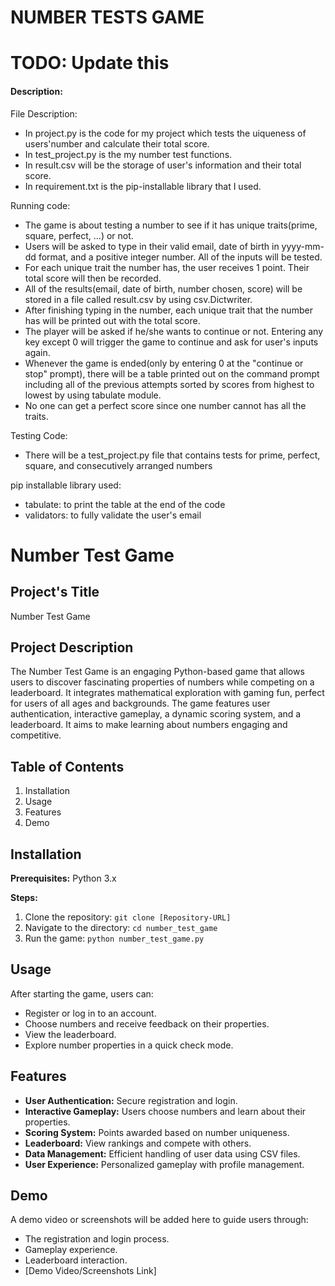 # NUMBER TESTS GAME

# TODO: Update this

#### Description:
File Description:  
- In project.py is the code for my project which tests the uiqueness of users'number and calculate their total score.  
- In test_project.py is the my number test functions.  
- In result.csv will be the storage of user's information and their total score.  
- In requirement.txt is the pip-installable library that I used.  

Running code:  
- The game is about testing a number to see if it has unique traits(prime, square, perfect, ...) or not.  
- Users will be asked to type in their valid email, date of birth in yyyy-mm-dd format, and a positive integer number. All of the inputs will be tested.  
- For each unique trait the number has, the user receives 1 point. Their total score will then be recorded.  
- All of the results(email, date of birth, number chosen, score) will be stored in a file called result.csv by using csv.Dictwriter.    
- After finishing typing in the number, each unique trait that the number has will be printed out with the total score.  
- The player will be asked if he/she wants to continue or not. Entering any key except 0 will trigger the game to continue and ask for user's inputs again.  
- Whenever the game is ended(only by entering 0 at the "continue or stop" prompt), there will be a table printed out on the command prompt including all of the previous attempts sorted by scores from highest to lowest by using tabulate module.  
- No one can get a perfect score since one number cannot has all the traits.  

Testing Code:  
- There will be a test_project.py file that contains tests for prime, perfect, square, and consecutively arranged numbers

pip installable library used:  
- tabulate: to print the table at the end of the code  
- validators: to fully validate the user's email

# Number Test Game

## Project's Title
Number Test Game

## Project Description
The Number Test Game is an engaging Python-based game that allows users to discover fascinating properties of numbers while competing on a leaderboard. It integrates mathematical exploration with gaming fun, perfect for users of all ages and backgrounds. The game features user authentication, interactive gameplay, a dynamic scoring system, and a leaderboard. It aims to make learning about numbers engaging and competitive.

## Table of Contents
1. Installation
2. Usage
3. Features
4. Demo

## Installation
**Prerequisites:** Python 3.x

**Steps:**
1. Clone the repository: `git clone [Repository-URL]`
2. Navigate to the directory: `cd number_test_game`
3. Run the game: `python number_test_game.py`

## Usage
After starting the game, users can:
- Register or log in to an account.
- Choose numbers and receive feedback on their properties.
- View the leaderboard.
- Explore number properties in a quick check mode.

## Features
- **User Authentication:** Secure registration and login.
- **Interactive Gameplay:** Users choose numbers and learn about their properties.
- **Scoring System:** Points awarded based on number uniqueness.
- **Leaderboard:** View rankings and compete with others.
- **Data Management:** Efficient handling of user data using CSV files.
- **User Experience:** Personalized gameplay with profile management.

## Demo
A demo video or screenshots will be added here to guide users through:
- The registration and login process.
- Gameplay experience.
- Leaderboard interaction.
- [Demo Video/Screenshots Link] 
